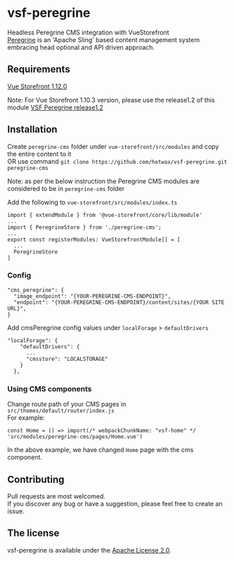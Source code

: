 # vsf-peregrine
Headless Peregrine CMS integration with VueStorefront  
[Peregrine](https://www.peregrine-cms.com/content/sites/peregrine.html) is an 'Apache Sling' based content management system embracing head optional and API driven approach.

## Requirements

[Vue Storefront 1.12.0](https://github.com/DivanteLtd/vue-storefront/releases/tag/v1.12.0)

Note: For Vue Storefront 1.10.3 version, please use the release1.2 of this module 
[VSF Peregrine release1.2](https://github.com/hotwax/vsf-peregrine/tree/release1.2)


## Installation

Create `peregrine-cms` folder under `vue-storefront/src/modules` and copy the entire content to it  
OR
use command 
`git clone https://github.com/hotwax/vsf-peregrine.git peregrine-cms`

Note: as per the below instruction the Peregrine CMS modules are considered to be in `peregrine-cms` folder

Add the following to `vue-storefront/src/modules/index.ts`

```
import { extendModule } from '@vue-storefront/core/lib/module'
...
import { PeregrineStore } from './peregrine-cms';
...
export const registerModules: VueStorefrontModule[] = [
  ...
  PeregrineStore
]
```

### Config

```
"cms_peregrine": {
  "image_endpoint": "{YOUR-PEREGRINE-CMS-ENDPOINT}",
  "endpoint": "{YOUR-PEREGRINE-CMS-ENDPOINT}/content/sites/{YOUR SITE URL}",
}
```

Add cmsPeregrine config values under ```localForage``` > ```defaultDrivers```

```
"localForage": {
    "defaultDrivers": {
      ...
      "cmsstore": "LOCALSTORAGE"
    }
  },
```

### Using CMS components


Change route path of your CMS pages in `src/themes/default/router/index.js`  
For example:  

`const Home = () => import(/* webpackChunkName: "vsf-home" */ 'src/modules/peregrine-cms/pages/Home.vue')`

In the above example, we have changed `Home` page with the cms component.


## Contributing
Pull requests are  most welcomed.  
If you discover any bug or have a suggestion, please feel free to create an issue.

## The license

vsf-peregrine is available under the [Apache License 2.0](https://github.com/hotwax/vsf-peregrine/blob/master/LICENSE).
